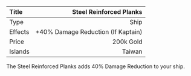 |Title        | Steel Reinforced Planks        
|:-|-:
|Type         | Ship                    
|Effects      | +40% Damage Reduction (If Kaptain)
|Price        | 200k Gold    
|Islands      | Taiwan                  

The Steel Reinforced Planks adds 40% Damage Reduction to your ship.